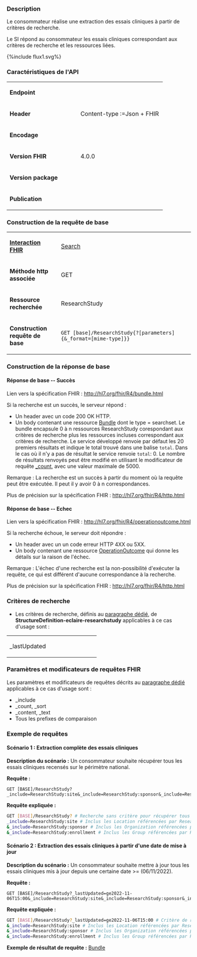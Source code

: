 ### Description

Le consommateur réalise une extraction des essais cliniques à partir de critères de recherche.

Le SI répond au consommateur les essais cliniques correspondant aux critères de recherche et les ressources liées.

<div style="text-inlin:center;">{%include flux1.svg%}</div>


### Caractéristiques de l'API 

<table width="25%">
<tbody>
<tr>
<td width="45%">
<p><strong>Endpoint</strong></p>
</td>

<td width="54%">
<p>&nbsp;</p>
</td>
</tr>
<tr>
<td width="45%">
<p><strong>Header</strong></p>
</td>
<td width="54%">
<p>Content-type&nbsp;:=Json + FHIR</p>
</td>
</tr>

<tr>
<td width="45%">
<p><strong>Encodage</strong></p>
</td>
<td width="54%">
<p>&nbsp;</p>
</td>
</tr>

<tr>
<td width="45%">
<p><strong>Version FHIR</strong></p>
</td>
<td width="54%">
<p>4.0.0</p>
</td>
</tr>

<tr>
<td width="45%">
<p><strong>Version package</strong></p>
</td>
<td width="54%">
<p>&nbsp;</p>
</td>
</tr>

<tr>
<td width="45%">
<p><strong>Publication</strong></p>
</td>
<td width="54%">
<p>&nbsp;</p>
</td>
</tr>

</tbody>
</table>


### Construction de la requête de base

<table>
<tbody>

<tr>
<td width="149">
<p><strong> <a href="http://hl7.org/fhir/R4/http.html#general">Interaction FHIR</a> </strong></p>
</td>
<td width="531">
<p> <a href="http://hl7.org/fhir/R4/http.html#search">Search</a> </p>
</td>
</tr>

<tr>
<td width="149">
<p><strong>Méthode http associée</strong></p>
</td>
<td width="531">
<p>GET</p>
</td>
</tr>

<tr>
<td width="149">
<p><strong>Ressource recherchée</strong></p>
</td>
<td width="531">
<p>ResearchStudy</p>
</td>
</tr>

<tr>
<td width="149">
<p><strong>Construction requête de base</strong></p>
</td>
<td width="531">
<p><code>GET [base]/ResearchStudy{?[parameters]{&amp;_format=[mime-type]}}</code></p>
</td>
</tr>

</tbody>
</table>

### Construction de la réponse de base

#### Réponse de base -- Succès

Lien vers la spécification FHIR : <http://hl7.org/fhir/R4/bundle.html>

Si la recherche est un succès, le serveur répond :
-  Un header avec un code 200 OK HTTP.
-  Un body contenant une ressource [Bundle](http://hl7.org/fhir/R4/bundle.html) dont le type = searchset. Le bundle encapsule 0 à n ressources ResearchStudy corespondant aux critères de recherche plus les ressources incluses correspondant aux critères de recherche.
Le service développé renvoie par défaut les 20 premiers résultats et indique le total trouvé dans une balise `total`. Dans le cas où il n'y a pas de résultat le service renvoie `total`: 0. Le nombre de résultats renvoyés peut être modifié en utilisant le modificateur de requête [_count](http://hl7.org/fhir/R4/search.html#count), avec une valeur maximale de 5000.

Remarque : La recherche est un succès à partir du moment où la requête peut être exécutée. Il peut il y avoir 0 à n correspondances.

Plus de précision sur la spécification FHIR : <http://hl7.org/fhir/R4/http.html>

#### Réponse de base -- Echec

Lien vers la spécification FHIR :
<http://hl7.org/fhir/R4/operationoutcome.html>

Si la recherche échoue, le serveur doit répondre :
-   Un header avec un un code erreur HTTP 4XX ou 5XX.
-   Un body contenant une ressource [OperationOutcome](http://hl7.org/fhir/R4/operationoutcome.html) qui donne les détails sur la raison de l'échec.

Remarque : L'échec d'une recherche est la non-possibilité d'exécuter la
requête, ce qui est différent d'aucune correspondance à la recherche.

Plus de précision sur la spécification FHIR : <http://hl7.org/fhir/R4/http.html>

### Critères de recherche

-   Les critères de recherche, définis au [paragraphe dédié](search_param.html#structuredefinition-eclaire-researchstudy), de **StructureDefinition-eclaire-researchstudy** applicables à ce cas d'usage sont :

<table>
<tbody>
<tr>

<td width="230">
<p>_lastUpdated</p>
</td>


</tr>
</tbody>
</table>


### Paramètres et modificateurs de requêtes FHIR

Les paramètres et modificateurs de requêtes décrits au [paragraphe dédié](modifiers.html)
applicables à ce cas d'usage sont :

- _include
- _count, _sort
- _content, _text
- Tous les prefixes de comparaison


### Exemple de requêtes

#### Scénario 1 : Extraction complète des essais cliniques

**Description du scénario :** Un consommateur souhaite récupérer tous les essais cliniques recensés sur le périmètre national.

**Requête :**
```
GET [BASE]/ResearchStudy?_include=ResearchStudy:site&_include=ResearchStudy:sponsor&_include=ResearchStudy:enrollment
```

**Requête expliquée :**
```sh
GET [BASE]/ResearchStudy? # Recherche sans critère pour récupérer tous les essais cliniques
_include=ResearchStudy:site # Inclus les Location référencées par ResearchStudy
&_include=ResearchStudy:sponsor # Inclus les Organization référencées par ResearchStudy
&_include=ResearchStudy:enrollment # Inclus les Group référencées par ResearchStudy
```

#### Scénario 2 : Extraction des essais cliniques à partir d'une date de mise à jour

**Description du scénario :** Un consommateur souhaite mettre à jour tous les essais cliniques mis à jour depuis une certaine date \>= (06/11/2022).

**Requête :**
```
GET [BASE]/ResearchStudy?_lastUpdated=ge2022-11-06T15:00&_include=ResearchStudy:site&_include=ResearchStudy:sponsor&_include=ResearchStudy:enrollment
```

**Requête expliquée :**
```sh
GET [BASE]/ResearchStudy?_lastUpdated=ge2022-11-06T15:00 # Critère de recherche sur la date de mise à jour (ge = greater or equal)
&_include=ResearchStudy:site # Inclus les Location référencées par ResearchStudy
&_include=ResearchStudy:sponsor # Inclus les Organization référencées par ResearchStudy
&_include=ResearchStudy:enrollment # Inclus les Group référencées par ResearchStudy
```
**Exemple de résultat de requête :**
[Bundle](Bundle-ECLAIRE-bundle-example-lastupdated.json.html)
